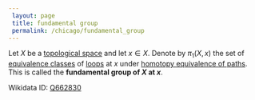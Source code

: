 ```yaml
---
 layout: page
 title: fundamental group
 permalink: /chicago/fundamental_group
---
```

Let $X$ be a [topological space](https://mathgloss.github.io/MathGloss/topological_space) and let $x \in X$. Denote by $\pi_1(X,x)$ the set of [equivalence classes](https://mathgloss.github.io/MathGloss/equivalence_class) of [loops](https://mathgloss.github.io/MathGloss/loop) at $x$ under [homotopy equivalence of paths](https://mathgloss.github.io/MathGloss/homotopy_equivalence_of_paths). This is called the **fundamental group of $X$ at $x$**.

Wikidata ID: [Q662830](https://www.wikidata.org/wiki/Q662830)